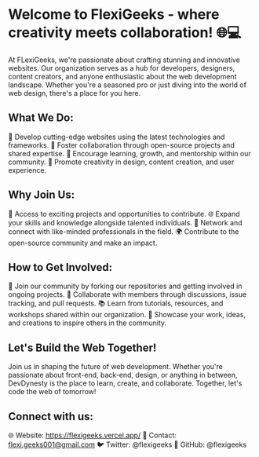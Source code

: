# Welcome to FlexiGeeks - where creativity meets collaboration! 🌐💻

At FLexiGeeks, we're passionate about crafting stunning and innovative websites. Our organization serves as a hub for developers, designers, content creators, and anyone enthusiastic about the web development landscape. Whether you're a seasoned pro or just diving into the world of web design, there's a place for you here.

## What We Do:

🚀 Develop cutting-edge websites using the latest technologies and frameworks.
🤝 Foster collaboration through open-source projects and shared expertise.
🌟 Encourage learning, growth, and mentorship within our community.
🎨 Promote creativity in design, content creation, and user experience.

## Why Join Us:

🔧 Access to exciting projects and opportunities to contribute.
🌐 Expand your skills and knowledge alongside talented individuals.
👥 Network and connect with like-minded professionals in the field.
🌍 Contribute to the open-source community and make an impact.

## How to Get Involved:

👋 Join our community by forking our repositories and getting involved in ongoing projects.
🤝 Collaborate with members through discussions, issue tracking, and pull requests.
📚 Learn from tutorials, resources, and workshops shared within our organization.
🌟 Showcase your work, ideas, and creations to inspire others in the community.

## Let's Build the Web Together!

Join us in shaping the future of web development. Whether you're passionate about front-end, back-end, design, or anything in between, DevDynesty is the place to learn, create, and collaborate. Together, let's code the web of tomorrow!

## Connect with us:
🌐 Website: https://flexigeeks.vercel.app/ 
📧 Contact: flexi.geeks001@gmail.com
🐦 Twitter: @flexigeeks
📌 GitHub: @flexigeeks
